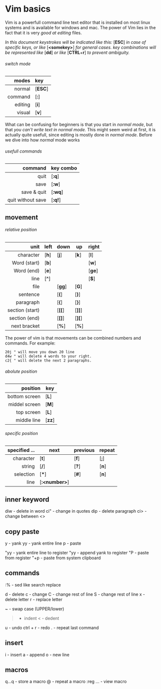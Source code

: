 # Vim basics

Vim is a powerfull command line text editor that is installed on most linux
systems and is available for windows and mac.
The power of Vim lies in the fact that it is very _good at editing_ files.

_In this document keystrokes will be indicated like this:_ [**ESC**] _in case of
specific keys, or like_ [**\<somekey>**] _for general cases. key combinations will be represented like_ [**dd**] _or like_ [**CTRL**+**r**] _to prevent ambiguity._

###### switch mode

|  modes  | key       |
|    ---: | :---      |
| normal  | [**ESC**] |
| command | [**:**]   |
| editing | [**i**]   |
| visual  | [**v**]   |

What can be confusing for beginners is that you start in _normal mode_, but that
*you can't write text in normal mode.* This might seem weird at first, it is actually quite usefull, since editing is mostly done in _normal mode_. Before we dive into how _normal_ mode works

###### usefull commands

|  command          | key combo |
|    ---:           | :---      |
| quit              | [**:q**]  |
| save              | [**:w**]  |
| save & quit       | [**:wq**] |
| quit without save | [**:q!**] |


## movement
###### relative position

|  unit           | left      | down      | up        | right     |
|    ---:         | ---       | ---       | ---       | ---       |
| character       | [**h**]   | [**j**]   | [**k**]   | [**l**]   |
| Word (start)    | [**b**]   |           |           | [**w**]   |
| Word (end)      | [**e**]   |           |           | [**ge**]  |
| line            | [**^**]   |           |           | [**$**]   |
| file            |           | [**gg**]  | [**G**]   |           |
| sentence        |           | [**(**]   | [**)**]   |           |
| paragraph       |           | [**{**]   | [**}**]   |           |
| section (start) |           | [**\[\[**]| [**\]\]**]|           |
| section (end)   |           | [**\[\]**]| [**\]\[**]|           |
| next bracket    |           | [**%**]   | [**%**]   |           |

The power of vim is that movements can be combined numbers and commands.
For example:
```Vim
20j " will move you down 20 line
d4w " will delete 4 words to your right.
c2{ " will delete the next 2 paragraphs. 
```

###### abolute position

|  position       | key       |
|    ---:         | ---       |
| bottom screen   | [**L**]   |
| middel screen   | [**M**]   |
|  top screen     | [**L**]   |
| middle line     | [**zz**]  |

###### specific position

|  specified ...  | next      |  previous |  repeat   |
|    ---:         | ---       | ---       | ---       |
| character       | [**t**]   | [**f**]   | [**;**]   |
| string          | [**/**]   | [**?**]   | [**n**]   |
| selection       | [**\***]  | [**#**]   | [**n**]   |
| line            | [**:\<number>**]  |   |           |

## inner keyword
diw - delete in word
ci" - change in quotes
dip - delete paragraph
ci> - change between <>

## copy paste
y           - yank <movement>
yy          - yank entire line
p           - paste

"<letter>yy - yank entire line to register <letter>
"<LETTER>yy - append yank to register <letter>
"<letter>P  - paste from register <letter>
"+p         - paste from system clipboard

## commands

:%<sed> - sed like search replace


d   - delete
c   - change
C   - change rest of line
S   - change rest of line
x   - delete letter
r   - replace letter

~   - swap case (UPPER/lower)
>   - indent
<   - dedent


u         - undo
ctrl + r  - redo
.         - repeat last command

## insert
i   - insert
a   - append
o   - new line

## macros
q<letter><command>...q - store a macro
<number>@<letter>      - repeat a macro
:reg <letter>...       - view macro
